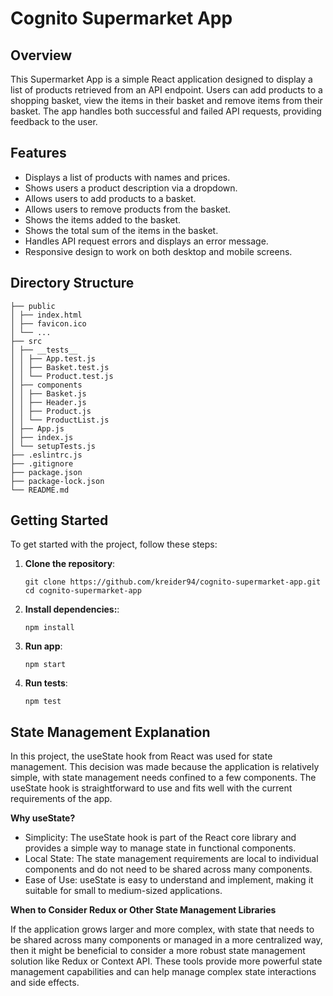 # Cognito Supermarket App

## Overview

This Supermarket App is a simple React application designed to display a list of products retrieved from an API endpoint. Users can add products to a shopping basket, view the items in their basket and remove items from their basket. The app handles both successful and failed API requests, providing feedback to the user.

## Features

- Displays a list of products with names and prices.
- Shows users a product description via a dropdown.
- Allows users to add products to a basket.
- Allows users to remove products from the basket.
- Shows the items added to the basket.
- Shows the total sum of the items in the basket.
- Handles API request errors and displays an error message.
- Responsive design to work on both desktop and mobile screens.

## Directory Structure

```
├── public
│ ├── index.html
│ ├── favicon.ico
│ └── ...
├── src
│ ├── __tests__
│ │ ├── App.test.js
│ │ ├── Basket.test.js
│ │ └── Product.test.js
│ ├── components
│ │ ├── Basket.js
│ │ ├── Header.js
│ │ ├── Product.js
│ │ └── ProductList.js
│ ├── App.js
│ ├── index.js
│ └── setupTests.js
├── .eslintrc.js
├── .gitignore
├── package.json
├── package-lock.json
└── README.md
```

## Getting Started

To get started with the project, follow these steps:

1. **Clone the repository**:
   ```
   git clone https://github.com/kreider94/cognito-supermarket-app.git
   cd cognito-supermarket-app
   ```

2. **Install dependencies:**:
    ```
    npm install
    ```

3. **Run app**:
    ```
    npm start
    ```

4. **Run tests**:
    ```
    npm test
    ```

## State Management Explanation
In this project, the useState hook from React was used for state management. This decision was made because the application is relatively simple, with state management needs confined to a few components. The useState hook is straightforward to use and fits well with the current requirements of the app.

**Why useState?**

- Simplicity: The useState hook is part of the React core library and provides a simple way to manage state in functional components.
- Local State: The state management requirements are local to individual components and do not need to be shared across many components.
- Ease of Use: useState is easy to understand and implement, making it suitable for small to medium-sized applications.

**When to Consider Redux or Other State Management Libraries**

If the application grows larger and more complex, with state that needs to be shared across many components or managed in a more centralized way, then it might be beneficial to consider a more robust state management solution like Redux or Context API. These tools provide more powerful state management capabilities and can help manage complex state interactions and side effects.
